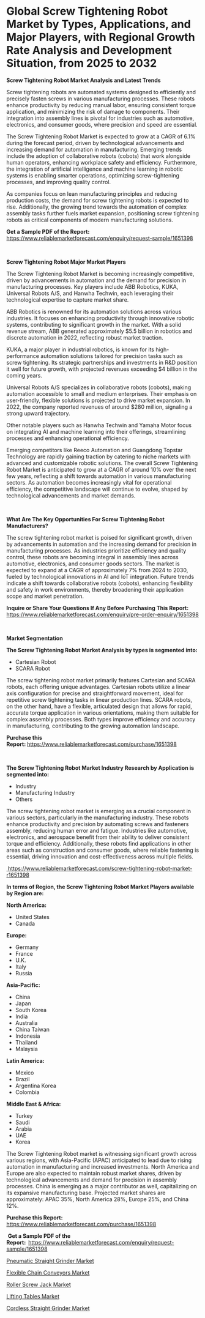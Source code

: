 <p><h1>Global Screw Tightening Robot Market by Types, Applications, and Major Players, with Regional Growth Rate Analysis and Development Situation, from 2025 to 2032</h1></p><p><strong>Screw Tightening Robot Market Analysis and Latest Trends</strong></p>
<p><p>Screw tightening robots are automated systems designed to efficiently and precisely fasten screws in various manufacturing processes. These robots enhance productivity by reducing manual labor, ensuring consistent torque application, and minimizing the risk of damage to components. Their integration into assembly lines is pivotal for industries such as automotive, electronics, and consumer goods, where precision and speed are essential. </p><p>The Screw Tightening Robot Market is expected to grow at a CAGR of 6.1% during the forecast period, driven by technological advancements and increasing demand for automation in manufacturing. Emerging trends include the adoption of collaborative robots (cobots) that work alongside human operators, enhancing workplace safety and efficiency. Furthermore, the integration of artificial intelligence and machine learning in robotic systems is enabling smarter operations, optimizing screw-tightening processes, and improving quality control.</p><p>As companies focus on lean manufacturing principles and reducing production costs, the demand for screw tightening robots is expected to rise. Additionally, the growing trend towards the automation of complex assembly tasks further fuels market expansion, positioning screw tightening robots as critical components of modern manufacturing solutions.</p></p>
<p><strong>Get a Sample PDF of the Report:&nbsp;</strong> <a href="https://www.reliablemarketforecast.com/enquiry/request-sample/1651398?utm_campaign=1833&utm_medium=2&utm_source=Github&utm_content=ia&utm_term=08042025&utm_id=screw-tightening-robot">https://www.reliablemarketforecast.com/enquiry/request-sample/1651398</a></p>
<p>&nbsp;</p>
<p><strong>Screw Tightening Robot Major Market Players</strong></p>
<p><p>The Screw Tightening Robot Market is becoming increasingly competitive, driven by advancements in automation and the demand for precision in manufacturing processes. Key players include ABB Robotics, KUKA, Universal Robots A/S, and Hanwha Techwin, each leveraging their technological expertise to capture market share.</p><p>ABB Robotics is renowned for its automation solutions across various industries. It focuses on enhancing productivity through innovative robotic systems, contributing to significant growth in the market. With a solid revenue stream, ABB generated approximately $5.5 billion in robotics and discrete automation in 2022, reflecting robust market traction.</p><p>KUKA, a major player in industrial robotics, is known for its high-performance automation solutions tailored for precision tasks such as screw tightening. Its strategic partnerships and investments in R&D position it well for future growth, with projected revenues exceeding $4 billion in the coming years.</p><p>Universal Robots A/S specializes in collaborative robots (cobots), making automation accessible to small and medium enterprises. Their emphasis on user-friendly, flexible solutions is projected to drive market expansion. In 2022, the company reported revenues of around $280 million, signaling a strong upward trajectory.</p><p>Other notable players such as Hanwha Techwin and Yamaha Motor focus on integrating AI and machine learning into their offerings, streamlining processes and enhancing operational efficiency.</p><p>Emerging competitors like Reeco Automation and Guangdong Topstar Technology are rapidly gaining traction by catering to niche markets with advanced and customizable robotic solutions. The overall Screw Tightening Robot Market is anticipated to grow at a CAGR of around 10% over the next few years, reflecting a shift towards automation in various manufacturing sectors. As automation becomes increasingly vital for operational efficiency, the competitive landscape will continue to evolve, shaped by technological advancements and market demands.</p></p>
<p>&nbsp;</p>
<p><strong>What Are The Key Opportunities For Screw Tightening Robot Manufacturers?</strong></p>
<p><p>The screw tightening robot market is poised for significant growth, driven by advancements in automation and the increasing demand for precision in manufacturing processes. As industries prioritize efficiency and quality control, these robots are becoming integral in assembly lines across automotive, electronics, and consumer goods sectors. The market is expected to expand at a CAGR of approximately 7% from 2024 to 2030, fueled by technological innovations in AI and IoT integration. Future trends indicate a shift towards collaborative robots (cobots), enhancing flexibility and safety in work environments, thereby broadening their application scope and market penetration.</p></p>
<p><strong>Inquire or Share Your Questions If Any Before Purchasing This Report:</strong> <a href="https://www.reliablemarketforecast.com/enquiry/pre-order-enquiry/1651398?utm_campaign=1833&utm_medium=2&utm_source=Github&utm_content=ia&utm_term=08042025&utm_id=screw-tightening-robot">https://www.reliablemarketforecast.com/enquiry/pre-order-enquiry/1651398</a></p>
<p>&nbsp;</p>
<p><strong>Market Segmentation</strong></p>
<p><strong>The Screw Tightening Robot Market Analysis by types is segmented into:</strong></p>
<p><ul><li>Cartesian Robot</li><li>SCARA Robot</li></ul></p>
<p><p>The screw tightening robot market primarily features Cartesian and SCARA robots, each offering unique advantages. Cartesian robots utilize a linear axis configuration for precise and straightforward movement, ideal for repetitive screw tightening tasks in linear production lines. SCARA robots, on the other hand, have a flexible, articulated design that allows for rapid, accurate torque application in various orientations, making them suitable for complex assembly processes. Both types improve efficiency and accuracy in manufacturing, contributing to the growing automation landscape.</p></p>
<p><strong>Purchase this Report:&nbsp;</strong><a href="https://www.reliablemarketforecast.com/purchase/1651398?utm_campaign=1833&utm_medium=2&utm_source=Github&utm_content=ia&utm_term=08042025&utm_id=screw-tightening-robot">https://www.reliablemarketforecast.com/purchase/1651398</a></p>
<p>&nbsp;</p>
<p><strong>The Screw Tightening Robot Market Industry Research by Application is segmented into:</strong></p>
<p><ul><li>Industry</li><li>Manufacturing Industry</li><li>Others</li></ul></p>
<p><p>The screw tightening robot market is emerging as a crucial component in various sectors, particularly in the manufacturing industry. These robots enhance productivity and precision by automating screws and fasteners assembly, reducing human error and fatigue. Industries like automotive, electronics, and aerospace benefit from their ability to deliver consistent torque and efficiency. Additionally, these robots find applications in other areas such as construction and consumer goods, where reliable fastening is essential, driving innovation and cost-effectiveness across multiple fields.</p></p>
<p><a href="https://www.reliablemarketforecast.com/screw-tightening-robot-market-r1651398?utm_campaign=1833&utm_medium=2&utm_source=Github&utm_content=ia&utm_term=08042025&utm_id=screw-tightening-robot">&nbsp;https://www.reliablemarketforecast.com/screw-tightening-robot-market-r1651398</a></p>
<p><strong>In terms of Region, the Screw Tightening Robot Market Players available by Region are:</strong></p>
<p>
    <p> <strong> North America: </strong>
        <ul>
            <li>United States</li>
            <li>Canada</li>
        </ul>
        </p> 
    <p> <strong> Europe: </strong>
        <ul>
            <li>Germany</li>
            <li>France</li>
            <li>U.K.</li>
            <li>Italy</li>
            <li>Russia</li>
        </ul>
        </p> 
    <p> <strong> Asia-Pacific: </strong>
        <ul>
            <li>China</li>
            <li>Japan</li>
            <li>South Korea</li>
            <li>India</li>
            <li>Australia</li>
            <li>China Taiwan</li>
            <li>Indonesia</li>
            <li>Thailand</li>
            <li>Malaysia</li>
        </ul>
        </p> 
    <p> <strong> Latin America: </strong>
        <ul>
            <li>Mexico</li>
            <li>Brazil</li>
            <li>Argentina Korea</li>
            <li>Colombia</li>
        </ul>
        </p> 
    <p> <strong> Middle East & Africa: </strong>
        <ul>
            <li>Turkey</li>
            <li>Saudi</li>
            <li>Arabia</li>
            <li>UAE</li>
            <li>Korea</li>
        </ul>
    </p>
    </p>
<p><p>The Screw Tightening Robot market is witnessing significant growth across various regions, with Asia-Pacific (APAC) anticipated to lead due to rising automation in manufacturing and increased investments. North America and Europe are also expected to maintain robust market shares, driven by technological advancements and demand for precision in assembly processes. China is emerging as a major contributor as well, capitalizing on its expansive manufacturing base. Projected market shares are approximately: APAC 35%, North America 28%, Europe 25%, and China 12%.</p></p>
<p><strong>Purchase this Report: </strong><a href="https://www.reliablemarketforecast.com/purchase/1651398?utm_campaign=1833&utm_medium=2&utm_source=Github&utm_content=ia&utm_term=08042025&utm_id=screw-tightening-robot">https://www.reliablemarketforecast.com/purchase/1651398</a></p>
<p>&nbsp;<strong>Get a Sample PDF of the Report:&nbsp;&nbsp;</strong><a href="https://www.reliablemarketforecast.com/enquiry/request-sample/1651398?utm_campaign=1833&utm_medium=2&utm_source=Github&utm_content=ia&utm_term=08042025&utm_id=screw-tightening-robot">https://www.reliablemarketforecast.com/enquiry/request-sample/1651398</a></p>
<p><strong></strong></p>
<p><p><a href="https://github.com/qianyateina/Market-Research-Report-List-1/blob/main/pneumatic-straight-grinder-market.md?utm_campaign=1833&utm_medium=2&utm_source=Github&utm_content=ia&utm_term=08042025&utm_id=screw-tightening-robot">Pneumatic Straight Grinder Market</a></p><p><a href="https://github.com/handyiongikg/Market-Research-Report-List-1/blob/main/flexible-chain-conveyors-market.md?utm_campaign=1833&utm_medium=2&utm_source=Github&utm_content=ia&utm_term=08042025&utm_id=screw-tightening-robot">Flexible Chain Conveyors Market</a></p><p><a href="https://github.com/ebalabenoot/Market-Research-Report-List-1/blob/main/roller-screw-jack-market.md?utm_campaign=1833&utm_medium=2&utm_source=Github&utm_content=ia&utm_term=08042025&utm_id=screw-tightening-robot">Roller Screw Jack Market</a></p><p><a href="https://github.com/cwasicioaie/Market-Research-Report-List-1/blob/main/lifting-tables-market.md?utm_campaign=1833&utm_medium=2&utm_source=Github&utm_content=ia&utm_term=08042025&utm_id=screw-tightening-robot">Lifting Tables Market</a></p><p><a href="https://github.com/jensanohishi/Market-Research-Report-List-1/blob/main/cordless-straight-grinder-market.md?utm_campaign=1833&utm_medium=2&utm_source=Github&utm_content=ia&utm_term=08042025&utm_id=screw-tightening-robot">Cordless Straight Grinder Market</a></p></p>